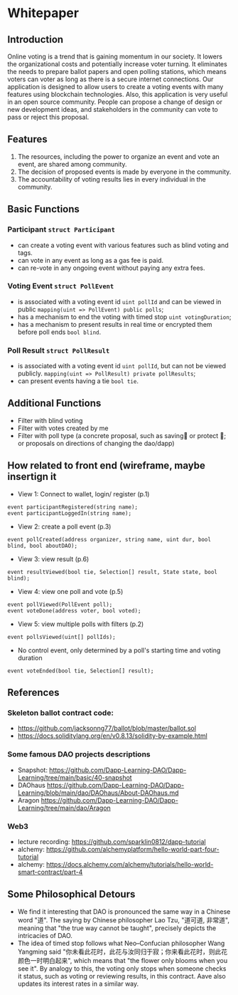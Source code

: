 # Whitepaper 

## Introduction 
Online voting is a trend that is gaining momentum in our society. It lowers the organizational costs and potentially increase voter turning. It eliminates the needs to prepare ballot papers and open polling stations, which means voters can voter as long as there is a secure internet connections. Our application is designed to allow users to create a voting events with many features using blockchain technologies. Also, this application is very useful in an open source community. People can propose a change of design or new development ideas, and stakeholders in the community can vote to pass or reject this proposal. 

## Features
1.	The resources, including the power to organize an event and vote an event, are shared among community.
2.	The decision of proposed events is made by everyone in the community.
3.	The accountability of voting results lies in every individual in the community.

## Basic Functions
### Participant ```struct Participant```
-	can create a voting event with various features such as blind voting and tags.
-	can vote in any event as long as a gas fee is paid.
- can re-vote in any ongoing event without paying any extra fees.

### Voting Event ```struct PollEvent```
-   is associated with a voting event id ```uint pollId``` and can be viewed in public ```mapping(uint => PollEvent) public polls```;
-	has a mechanism to end the voting with timed stop ```uint votingDuration```;
-   has a mechanism to present results in real time or encrypted them before poll ends ```bool blind```.


### Poll Result ```struct PollResult```
-   is associated with a voting event id ```uint pollId```, but can not be viewed publicly. ```mapping(uint => PollResult) private pollResults```;
-   can present events having a tie ```bool tie```.

## Additional Functions
-   Filter with blind voting 
-   Filter with votes created by me
-   Filter with poll type (a concrete proposal, such as saving🐰 or protect 🌲; or proposals on directions of changing the dao/dapp)

## How related to front end (wireframe, maybe insertign it
- View 1: Connect to wallet, login/ register (p.1)
```
event participantRegistered(string name);
event participantLoggedIn(string name);
```

- View 2: create a poll event (p.3) 
```
event pollCreated(address organizer, string name, uint dur, bool blind, bool aboutDAO);
```

- View 3: view result (p.6) 
```
event resultViewed(bool tie, Selection[] result, State state, bool blind);
```

- View 4: view one poll and vote (p.5)
```
event pollViewed(PollEvent poll);
event voteDone(address voter, bool voted);
```

- View 5: view multiple polls with filters (p.2)
```
event pollsViewed(uint[] pollIds);
```

- No control event, only determined by a poll's starting time and voting duration
```
event voteEnded(bool tie, Selection[] result);
```

## References

### Skeleton ballot contract code:
- https://github.com/jacksonng77/ballot/blob/master/ballot.sol
- https://docs.soliditylang.org/en/v0.8.13/solidity-by-example.html

### Some famous DAO projects descriptions
- Snapshot: https://github.com/Dapp-Learning-DAO/Dapp-Learning/tree/main/basic/40-snapshot
- DAOhaus https://github.com/Dapp-Learning-DAO/Dapp-Learning/blob/main/dao/DAOhaus/About-DAOhaus.md
- Aragon https://github.com/Dapp-Learning-DAO/Dapp-Learning/tree/main/dao/Aragon

### Web3
- lecture recording: https://github.com/sparklin0812/dapp-tutorial
- alchemy: https://github.com/alchemyplatform/hello-world-part-four-tutorial
- alchemy: https://docs.alchemy.com/alchemy/tutorials/hello-world-smart-contract/part-4

## Some Philosophical Detours
- We find it interesting that DAO is pronounced the same way in a Chinese word "道". The saying by Chinese philosopher Lao Tzu, "道可道, 非常道", meaning that "the true way cannot be taught", precisely depicts the intricacies of DAO.
- The idea of timed stop follows what Neo–Confucian philosopher Wang Yangming said "你未看此花时，此花与汝同归于寂；你来看此花时，则此花颜色一时明白起来", which means that "the flower only blooms when you see it". By analogy to this, the voting only stops when someone checks it status, such as voting or reviewing results, in this contract. Aave also updates its interest rates in a similar way.
